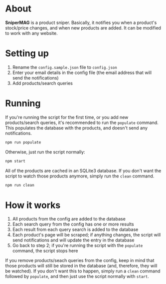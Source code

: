 # About
**SniperMAG** is a product sniper. Basically, it notifies you when a product's stock/price changes,
and when new products are added. It can be modified to work with any website.

# Setting up

1. Rename the `config.sample.json` file to `config.json`
2. Enter your email details in the config file (the email address that will send the notifications)
3. Add products/search queries

# Running

If you're running the script for the first time, or you add new products/search queries, it's recommended
to run the `populate` command. This populates the database with the products, and doesn't send any notifications.

```sh
npm run populate
```

Otherwise, just run the script normally:

```sh
npm start 
```

All of the products are cached in an SQLite3 database. If you don't want the script to watch those products anymore,
simply run the `clean` command.

```sh
npm run clean
```

# How it works

1. All products from the config are added to the database
2. Each search query from the config has one or more results
3. Each result from each query search is added to the database
4. Each product's page will be scraped; if anything changes, the script will send notifications and will update the entry in the database
5. Go back to step 2; if you're running the script with the `populate` command, the script stops here

If you remove products/seach queries from the config, keep in mind that those products will still be stored in the database
(and, therefore, they will be watched). If you don't want this to happen, simply run a `clean` command followed by `populate`,
and then just use the script normally with `start`.